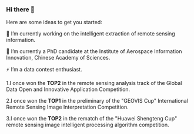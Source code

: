 ### Hi there 👋


Here are some ideas to get you started:

🔭 I’m currently working on the intelligent extraction of remote sensing information.

🌱 I’m currently a PhD candidate at the Institute of Aerospace Information Innovation, Chinese Academy of Sciences.

⚡ I’m a data contest enthusiast.

 1.I once won the **TOP2** in the remote sensing analysis track of the Global Data Open and Innovative Application Competition.

 2.I once won the **TOP1** in the preliminary of the "GEOVIS Cup" International Remote Sensing Image Interpretation Competition.

 3.I once won the **TOP2** in the rematch of the "Huawei Shengteng Cup" remote sensing image intelligent processing algorithm competition.
